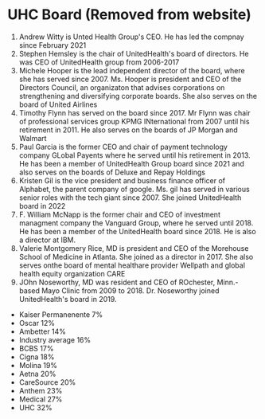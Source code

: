 # UHC Board (Removed from website)

1. Andrew Witty is Unted Health Group's CEO.  He has led the compnay since February 2021
1. Stephen Hemsley is the chair of UnitedHealth's board of directors.  He was CEO of UnitedHealth group from 2006-2017
1. Michele Hooper is the lead independent director of the board, where she has served since 2007.  Ms. Hooper is president and CEO of the Directors Council, an organizaton that advises corporations on strengthening and diversifying corporate boards.  She also serves on the board of United Airlines
1. Timothy Flynn has served on the board since 2017.  Mr Flynn was chair of professional services group KPMG INternational from 2007 until his retirement in 2011.  He also serves on the boards of JP Morgan and Walmart
1. Paul Garcia is the former CEO and chair of payment technology company GLobal Payents where he served until his retirement in 2013.  He has been a member of UnitedHealth Group board since 2021 and also serves on the boards of Deluxe and Repay Holdings
1. Kristen Gil is the vice president and business finance officer of Alphabet, the parent company of google.  Ms. gil has served in various senior roles with the tech giant since 2007.  She joined UnitedHealth board in 2022
1. F. William McNapp is the former chair and CEO of investment managment company the Vanguard Group, where he served until 2018.  He has been a member of the UnitedHealth board since 2018.  He is also a director at IBM.
1. Valerie Montgomery Rice, MD is president and CEO of the Morehouse School of Medicine in Atlanta.  She joined as a director in 2017.  She also serves onthe board of mental healthare provider Wellpath and global health equity organization CARE
1. JOhn Noseworthy, MD was resident and CEO of ROchester, Minn.-based Mayo Clinic from 2009 to 2018.  Dr. Noseworthy joined UnitedHealth's board in 2019.

* Kaiser Permanenente 7%
* Oscar 12%
* Ambetter 14%
* Industry average 16%
* BCBS 17%
* Cigna 18%
* Molina 19%
* Aetna 20%
* CareSource 20%
* Anthem 23%
* Medical 27%
* UHC 32%
